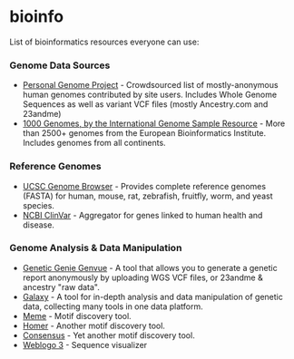 # bioinfo
List of bioinformatics resources everyone can use:

### Genome Data Sources

* [Personal Genome Project](https://my.pgp-hms.org/public_genetic_data) - Crowdsourced list of mostly-anonymous human genomes contributed by site users. Includes Whole Genome Sequences as well as variant VCF files (mostly Ancestry.com and 23andme)
* [1000 Genomes, by the International Genome Sample Resource](https://www.internationalgenome.org/) - More than 2500+ genomes from the European Bioinformatics Institute. Includes genomes from all continents.

### Reference Genomes

* [UCSC Genome Browser](https://genome-asia.ucsc.edu/cgi-bin/hgGateway) - Provides complete reference genomes (FASTA) for human, mouse, rat, zebrafish, fruitfly, worm, and yeast species.
* [NCBI ClinVar](https://www.ncbi.nlm.nih.gov/clinvar/) - Aggregator for genes linked to human health and disease.

### Genome Analysis & Data Manipulation

* [Genetic Genie Genvue](https://genvue.geneticgenie.org/) - A tool that allows you to generate a genetic report anonymously by uploading WGS VCF files, or 23andme & ancestry "raw data".
* [Galaxy](https://usegalaxy.org/) - A tool for in-depth analysis and data manipulation of genetic data, collecting many tools in one data platform.
* [Meme](http://meme-suite.org/tools/meme) - Motif discovery tool.
* [Homer](http://homer.ucsd.edu/homer/motif/) - Another motif discovery tool.
* [Consensus](http://stormo.wustl.edu/consensus/html/Html/main.html) - Yet another motif discovery tool.
* [Weblogo 3](http://weblogo.threeplusone.com/) - Sequence visualizer
